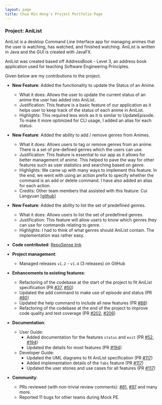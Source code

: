 ```yaml
---
layout: page
title: Chua Min Hong's Project Portfolio Page
---
```


### Project: AniList

AniList is a desktop Command Line Interface app for managing animes that the user is watching, has watched, and finished watching. AniList is written in Java and the GUI is created with JavaFX.

AniList was created based off AddressBook - Level 3, an address book application used for teaching Software Engineering Principles.

Given below are my contributions to the project.

* **New Feature**: Added the functionality to update the Status of an Anime.
  * What it does: Allows the user to update the current status of an anime the user has added into AniList.
  * Justification: This feature is a basic feature of our application as it helps user to keep track of the status of each anime in AniList.
  * Highlights: This required less work as it is similar to UpdateEpisode. To make it more optimized for CLI usage, I added an alias for each status.


* **New Feature**: Added the ability to add / remove genres from Animes.
  * What it does: Allows users to tag or remove genres from an anime. There is a set of pre-defined genres which the users can use.
  * Justification: This feature is essential to our app as it allows for better management of anime. This helped to pave the way for other features such as user statistics and searching based on genre.
  * Highlights: We came up with many ways to implement this feature. In the end, we went with using an action prefix to specify whether the command is an add or delete command. I have also added an alias for each action.
  * Credits: Other team members that assisted with this feature: Cui Langyuan [[github](https://github.com/clyveycui)]


* **New Feature**: Added the ability to list the set of predefined genres.
  * What it does: Allows users to list the set of predefined genres.
  * Justification: This feature will allow users to know which genres they can use for commands relating to genre.
  * Highlights: I had to think of what genres should AniList contain. The implementation was rather easy.


* **Code contributed**: [RepoSense link](https://nus-cs2103-ay2122s1.github.io/tp-dashboard/?search=t10&sort=groupTitle&sortWithin=title&timeframe=commit&mergegroup=&groupSelect=groupByRepos&breakdown=true&checkedFileTypes=docs~functional-code~test-code~other&since=2021-09-17&tabOpen=true&tabType=authorship&tabAuthor=auhc99&tabRepo=AY2122S1-CS2103T-T10-4%2Ftp%5Bmaster%5D&authorshipIsMergeGroup=false&authorshipFileTypes=docs~functional-code~test-code~other&authorshipIsBinaryFileTypeChecked=false)


* **Project management**:
  * Managed releases `v1.2` - `v1.4` (3 releases) on GitHub


* **Enhancements to existing features**:
  * Refactoring of the codebase at the start of the project to fit AniList specification (PR [\#37](https://github.com/AY2122S1-CS2103T-T10-4/tp/pull/37), [\#50](https://github.com/AY2122S1-CS2103T-T10-4/tp/pull/50))
  * Updated the add command to make use of episode and status (PR [\#80](https://github.com/AY2122S1-CS2103T-T10-4/tp/pull/80))
  * Updated the help command to include all new features (PR [\#88](https://github.com/AY2122S1-CS2103T-T10-4/tp/pull/88))
  * Refactoring of the codebase at the end of the project to improve code quality and test coverage (PR [\#202](https://github.com/AY2122S1-CS2103T-T10-4/tp/pull/202), [\#206](https://github.com/AY2122S1-CS2103T-T10-4/tp/pull/206))


* **Documentation**:
  * User Guide:
    * Added documentation for the features `status` and `exit` (PR [\#52](https://github.com/AY2122S1-CS2103T-T10-4/tp/pull/52/files), [\#194](https://github.com/AY2122S1-CS2103T-T10-4/tp/pull/194/files))
    * Updated the details for most features (PR [\#194](https://github.com/AY2122S1-CS2103T-T10-4/tp/pull/194))
  * Developer Guide:
    * Updated the UML diagrams to fit AniList specification (PR [\#117](https://github.com/AY2122S1-CS2103T-T10-4/tp/pull/117))
    * Added implementation details of the `Tabs` feature (PR [\#117](https://github.com/AY2122S1-CS2103T-T10-4/tp/pull/117))
    * Updated the user stories and use cases for all features (PR [\#117](https://github.com/AY2122S1-CS2103T-T10-4/tp/pull/117))


* **Community**:
  * PRs reviewed (with non-trivial review comments): [\#81](https://github.com/AY2122S1-CS2103T-T10-4/tp/pull/81), [\#97](https://github.com/AY2122S1-CS2103T-T10-4/tp/pull/97) and many more.
  * Reported 11 bugs for other teams during Mock PE.
